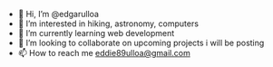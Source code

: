 - 👋 Hi, I’m @edgarulloa
- 👀 I’m interested in hiking, astronomy, computers
- 🌱 I’m currently learning web development 
- 💞️ I’m looking to collaborate on upcoming projects i will be posting 
- 📫 How to reach me eddie89ulloa@gmail.com

<!---
edgarulloa/edgarulloa is a ✨ special ✨ repository because its `README.md` (this file) appears on your GitHub profile.
You can click the Preview link to take a look at your changes.
--->
